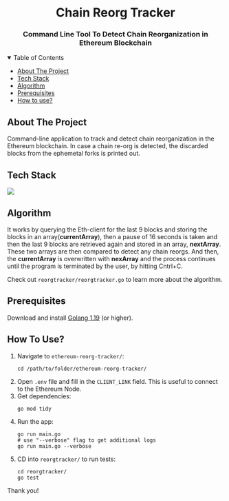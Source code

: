 <h1 align="center">Chain Reorg Tracker</h1>

<h3 align="center">Command Line Tool To Detect Chain Reorganization in Ethereum Blockchain </h3>

<!-- TABLE OF CONTENTS -->
<details open>
  <summary>Table of Contents</summary>
  <ul>
    <li><a href="#about-the-project">About The Project</a></li>
    <li><a href="#tech-stack">Tech Stack</a></li>
    <li><a href="#algorithm">Algorithm</a></li>
    <li><a href="#prerequisites">Prerequisites</a></li>
    <li><a href="#how-to-use">How to use?</a></li>
  </ul>
</details>

## About The Project

Command-line application to track and detect chain reorganization in the Ethereum blockchain. In case a chain re-org is detected, the discarded blocks from the ephemetal forks is printed out.

## Tech Stack

[![](https://img.shields.io/badge/Built_with-Go-green?style=for-the-badge&logo=Go)](https://go.dev/)

## Algorithm

It works by querying the Eth-client for the last 9 blocks and storing the blocks in an array(**currentArray**), then a pause of 16 seconds is taken and then the last 9 blocks are retrieved again and stored in an array, **nextArray**. These two arrays are then compared to detect any chain reorgs. And then, the **currentArray** is overwritten with **nexArray** and the process continues until the program is terminated by the user, by hitting Cntrl+C.

Check out `reorgtracker/reorgtracker.go` to learn more about the algorithm.

## Prerequisites

Download and install [Golang 1.19](https://go.dev/doc/install) (or higher).  

## How To Use?

1. Navigate to `ethereum-reorg-tracker/`:
   ``` 
   cd /path/to/folder/ethereum-reorg-tracker/
   ```
2. Open `.env` file and fill in the `CLIENT_LINK` field. This is useful to connect to the Ethereum Node.
3. Get dependencies:
   ``` 
   go mod tidy
   ```
4. Run the app:
   ``` 
   go run main.go 
   # use "--verbose" flag to get additional logs
   go run main.go --verbose 
   ```
5. CD into `reorgtracker/` to run tests:  
   ``` 
   cd reorgtracker/
   go test
   ```
   
Thank you!
